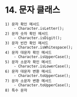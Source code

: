 # 14. 문자 클래스
    1) 문자 확인 메서드
        - Character.isLetter();
    2) 문자 숫자 확인 메서드
        - Character.isDigit();
    3) 문자 빈칸 확인 메서드
        - Character.isWhitespace();
    4) 문자 대문자 확인 메서드
        - Character.isUpperCase();
    5) 문자 소문자 확인 메서드
        - Character.isLowerCase();
    6) 문자 대문자 변환 메서드
        - Character.toUpperCase();
    7) 문자 소문자 변환 메서드
        - Character.toUpperCase();
    8) 특수 문자
